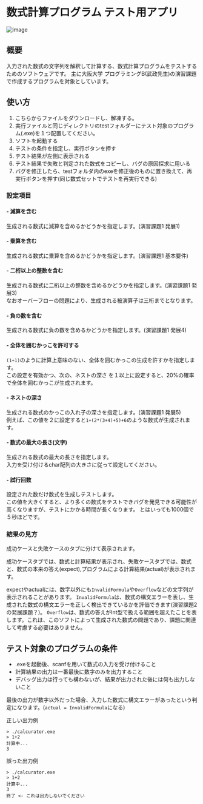 # 数式計算プログラム テスト用アプリ
![image](https://github.com/tkhs-dev/culctester/assets/38522336/a499bca1-1c65-4d14-a6b4-af07a00bbbae)
## 概要
入力された数式の文字列を解釈して計算する、数式計算プログラムをテストするためのソフトウェアです。
主に大阪大学 プログラミングB(武政先生)の演習課題で作成するプログラムを対象としています。
## 使い方
1. こちらからファイルをダウンロードし、解凍する。
2. 実行ファイルと同じディレクトリのtestフォルダーにテスト対象のプログラム(.exe)を１つ配置してください。
3. ソフトを起動する
4. テストの条件を指定し、実行ボタンを押す
5. テスト結果が左側に表示される
6. テスト結果で失敗と判定された数式をコピーし、バグの原因探求に用いる
7. バグを修正したら、testフォルダ内のexeを修正後のものに置き換えて、再実行ボタンを押す(同じ数式セットでテストを再実行できる)

### 設定項目
#### - 減算を含む
生成される数式に減算を含めるかどうかを指定します。(演習課題1 発展1)
#### - 乗算を含む
生成される数式に乗算を含めるかどうかを指定します。(演習課題1 基本要件)
#### - 二桁以上の整数を含む
生成される数式に二桁以上の整数を含めるかどうかを指定します。(演習課題1 発展3)<br>
なおオーバーフローの問題により、生成される被演算子は三桁までとなります。
#### - 負の数を含む
生成される数式に負の数を含めるかどうかを指定します。(演習課題1 発展4)
#### - 全体を囲むかっこを許可する
`(1+1)`のように計算上意味のない、全体を囲むかっこの生成を許すかを指定します。<br>
この設定を有効かつ、次の、ネストの深さ を１以上に設定すると、20%の確率で全体を囲むかっこが生成されます。
#### - ネストの深さ
生成される数式のかっこの入れ子の深さを指定します。(演習課題1 発展5)<br>
例えば、この値を２に設定すると`1+(2*(3+4)+5)+6`のような数式が生成されます。
#### - 数式の最大の長さ(文字)
生成される数式の最大の長さを指定します。<br>
入力を受け付けるchar配列の大きさに従って設定してください。
#### - 試行回数
設定された数だけ数式を生成しテストします。<br>
この値を大きくすると、より多くの数式をテストできバグを発見できる可能性が高くなりますが、テストにかかる時間が長くなります。
とはいっても1000個で５秒ほどです。


### 結果の見方
成功ケースと失敗ケースのタブに分けて表示されます。

成功ケースタブでは、数式と計算結果が表示され、失敗ケースタブでは、数式と、数式の本来の答え(expect),プログラムによる計算結果(actual)が表示されます。

expectやactualには、数字以外にも`InvalidFormula`や`Overflow`などの文字列が表示されることがあります。
`InvalidFormula`は、数式の構文エラーを表し、生成された数式の構文エラーを正しく検出できているかを評価できます(演習課題2の発展課題？)。
`Overflow`は、数式の答えがInt型で扱える範囲を超えたことを表します。これは、このソフトによって生成された数式の問題であり、課題に関連して考慮する必要はありません。

## テスト対象のプログラムの条件
- .exeを起動後、scanfを用いて数式の入力を受け付けること
- 計算結果の出力は一番最後に数字のみを出力すること
- デバッグ出力は行っても構わないが、結果が出力された後には何も出力しないこと

最後の出力が数字以外だった場合、入力した数式に構文エラーがあったという判定になります。(`actual = InvalidFormula`になる)

正しい出力例
```
> ./calcurator.exe
> 1+2
計算中...
3
```
誤った出力例
```
> ./calcurator.exe
> 1+2
計算中...
3
終了 <- これは出力しないでください
```
